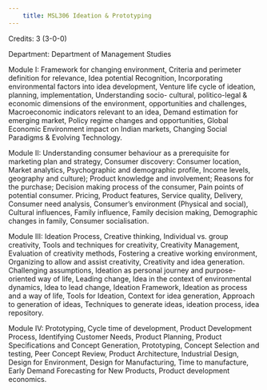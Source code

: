 ```yaml
---
    title: MSL306 Ideation & Prototyping
---
```

Credits: 3 (3-0-0)

Department: Department of Management Studies

Module I: Framework for changing environment, Criteria and perimeter definition for relevance, Idea potential Recognition, Incorporating environmental factors into idea development, Venture life cycle of ideation, planning, implementation, Understanding socio- cultural, politico-legal & economic dimensions of the environment, opportunities and challenges, Macroeconomic indicators relevant to an idea, Demand estimation for emerging market, Policy regime changes and opportunities, Global Economic Environment impact on Indian markets, Changing Social Paradigms & Evolving Technology.

Module II: Understanding consumer behaviour as a prerequisite for marketing plan and strategy, Consumer discovery: Consumer location, Market analytics, Psychographic and demographic profile, Income levels, geography and culture); Product knowledge and involvement; Reasons for the purchase; Decision making process of the consumer, Pain points of potential consumer. Pricing, Product features, Service quality, Delivery, Consumer need analysis, Consumer’s environment (Physical and social), Cultural influences, Family influence, Family decision making, Demographic changes in family, Consumer socialisation.

Module III: Ideation Process, Creative thinking, Individual vs. group creativity, Tools and techniques for creativity, Creativity Management, Evaluation of creativity methods, Fostering a creative working environment, Organizing to allow and assist creativity, Creativity and idea generation. Challenging assumptions, Ideation as personal journey and purpose-oriented way of life, Leading change, Idea in the context of environmental dynamics, Idea to lead change, Ideation Framework, Ideation as process and a way of life, Tools for Ideation, Context for idea generation, Approach to generation of ideas, Techniques to generate ideas, ideation process, idea repository.

Module IV: Prototyping, Cycle time of development, Product Development Process, Identifying Customer Needs, Product Planning, Product Specifications and Concept Generation, Prototyping, Concept Selection and testing, Peer Concept Review, Product Architecture, Industrial Design, Design for Environment, Design for Manufacturing, Time to manufacture, Early Demand Forecasting for New Products, Product development economics.